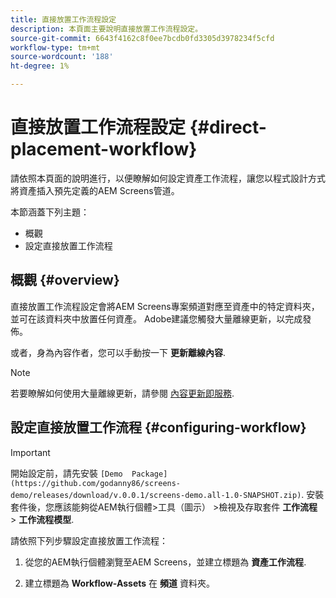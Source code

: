 ```yaml
---
title: 直接放置工作流程設定
description: 本頁面主要說明直接放置工作流程設定。
source-git-commit: 6643f4162c8f0ee7bcdb0fd3305d3978234f5cfd
workflow-type: tm+mt
source-wordcount: '188'
ht-degree: 1%

---
```



# 直接放置工作流程設定 {#direct-placement-workflow}

請依照本頁面的說明進行，以便瞭解如何設定資產工作流程，讓您以程式設計方式將資產插入預先定義的AEM Screens管道。

本節涵蓋下列主題：

* 概觀
* 設定直接放置工作流程

## 概觀 {#overview}

直接放置工作流程設定會將AEM Screens專案頻道對應至資產中的特定資料夾，並可在該資料夾中放置任何資產。 Adobe建議您觸發大量離線更新，以完成發佈。

或者，身為內容作者，您可以手動按一下 **更新離線內容**.

>[!NOTE]
>
>若要瞭解如何使用大量離線更新，請參閱 [內容更新即服務](/help/user-guide/content-update-as-a-service.md).

## 設定直接放置工作流程 {#configuring-workflow}

>[!IMPORTANT]
>
>開始設定前，請先安裝 `[Demo  Package](https://github.com/godanny86/screens-demo/releases/download/v.0.0.1/screens-demo.all-1.0-SNAPSHOT.zip)`. 安裝套件後，您應該能夠從AEM執行個體>工具（圖示） >檢視及存取套件 **工作流程** > **工作流程模型**.

請依照下列步驟設定直接放置工作流程：

1. 從您的AEM執行個體瀏覽至AEM Screens，並建立標題為 **資產工作流程**.

1. 建立標題為 **Workflow-Assets** 在 **頻道** 資料夾。


